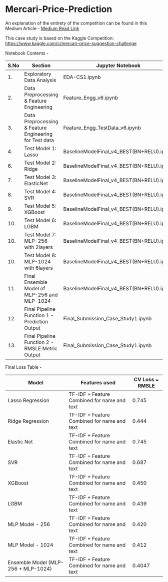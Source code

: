 # Mercari-Price-Prediction

An explanation of the entirety of the competition can be found in this Medium Article - [Medium Read Link](https://medium.com/@forsomethingnewsid/mercari-price-suggestion-challenge-a-deep-learning-regression-case-study-5353ad1659ab)

This case study is based on the Kaggle Competition: https://www.kaggle.com/c/mercari-price-suggestion-challenge

Notebook Contents - 

|S.No  |	Section                                                 |	Jupyter Notebook                                     |
|------|----------------------------------------------------------|------------------------------------------------------|
|1.	   |Exploratory Data Analysis                                 |	EDA-CS1.ipynb                                        |
|2.	   |Data Preprocessing	& Feature Engineering                 | Feature_Engg_v6.ipynb                                |
|3.	   |Data Preprocessing	& Feature Engineering for Test data	  | Feature_Engg_TestData_v6.ipynb                       |
|4.	   |Test Model 1: Lasso                                       | BaselineModelFinal_v4_BEST(BN+RELU).ipynb            |
|6.		 |Test Model 2: Ridge                                       | BaselineModelFinal_v4_BEST(BN+RELU).ipynb            |
|7.	   |Test Model 3: ElasticNet                                  | BaselineModelFinal_v4_BEST(BN+RELU).ipynb            |
|8.	   |Test Model 4: SVR                                         | BaselineModelFinal_v4_BEST(BN+RELU).ipynb            |
|9.	   |Test Model 5: XGBoost                                     | BaselineModelFinal_v4_BEST(BN+RELU).ipynb            |
|10.	 |Test Model 6: LGBM                                        | BaselineModelFinal_v4_BEST(BN+RELU).ipynb            |
|10.	 |Test Model 7: MLP-256 with 2layers                        | BaselineModelFinal_v4_BEST(BN+RELU).ipynb            |
|10.	 |Test Model 8: MLP-1024 with 6layers                       | BaselineModelFinal_v4_BEST(BN+RELU).ipynb            |
|11.	 |Final Ensemble Model of MLP-256 and MLP-1024              | BaselineModelFinal_v4_BEST(BN+RELU).ipynb            |
|12.	 |Final Pipeline Function 1 - Prediction Output             | Final_Submission_Case_Study1.ipynb                   |
|13.	 |Final Pipeline Function 2 - RMSLE Metric Output           | Final_Submission_Case_Study1.ipynb                   |

Final Loss Table - 

|             Model              |                Features used                | CV Loss = RMSLE |
|--------------------------------|---------------------------------------------|-----------------|
|        Lasso Regression        | TF-IDF + Feature Combined for name and text |      0.745      |
|        Ridge Regression        | TF-IDF + Feature Combined for name and text |      0.444      |
|          Elastic Net           | TF-IDF + Feature Combined for name and text |      0.745      |
|              SVR               | TF-IDF + Feature Combined for name and text |      0.687      |
|            XGBoost             | TF-IDF + Feature Combined for name and text |      0.450      |
|              LGBM              | TF-IDF + Feature Combined for name and text |      0.439      |
|         MLP Model - 256        | TF-IDF + Feature Combined for name and text |      0.420      |
|         MLP Model - 1024       | TF-IDF + Feature Combined for name and text |      0.412      |
| Ensemble Model (MLP-256 + MLP-1024) | TF-IDF + Feature Combined for name and text |      0.4047|
